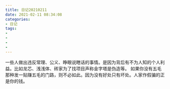 ```yaml
---
title: 日记20210211
date: 2021-02-11 08:34:08
categories:
- 日记
tags:
- 
- 
- 
- 
---
```

一些人做出违反常理、公义、睁眼说瞎话的事情。是因为背后有不为人知的个人利益。比如龙芯、浅浅体、砖家为了找项目声称金字塔是伪造等。
如果你没有五毛那种发一贴赚五毛的门路，则不必如此。因为没有好处只有坏处。人家作假骗的正是你的钱。
